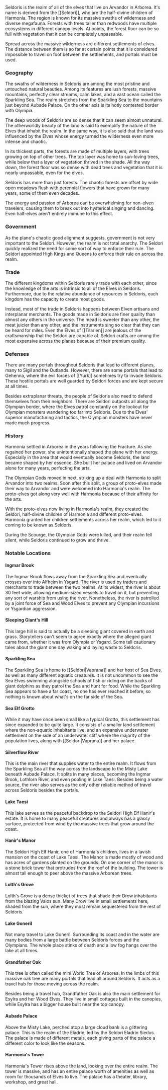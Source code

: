 Seldoris is the realm of all of the elves that live on Arvandor in Arborea. It's name is derived from the [[Seldori]], who are the half-divine children of Harmonia. The region is known for its massive swaths of wilderness and diverse megafauna. Forests with trees taller than redwoods have multiple ecosystems in different canopy levels. At points, the forest floor can be so full with vegetation that it can be completely unpassable.

Spread across the massive wilderness are different settlements of elves. The distance between them is so far at certain points that it is considered impossible to travel on foot between the settlements, and portals must be used.
### Geography
The swaths of wilderness in Seldoris are among the most pristine and untouched natural beauties. Among its features are lush forests, massive mountains, perfectly clear streams, calm lakes, and a vast ocean called the Sparkling Sea. The realm stretches from the Sparkling Sea to the mountains just beyond Aubade Palace. On the other axis is its hotly contested border with Olympia.

The deep woods of Seldoris are so dense that it can seem almost unnatural. The otherworldly beauty of the land is said to exemplify the nature of the Elves that inhabit the realm. In the same way, it is also said that the land was influenced by the Elves whose energy turned the wilderness even more intense and chaotic.

In its thickest parts, the forests are made of multiple layers, with trees growing on top of other trees. The top layer was home to sun-loving trees, while below that a layer of vegetation thrived in the shade. All the way down, the forest floor was so dense with dead trees and vegetation that it is nearly unpassable, even for the elves.

Seldoris has more than just forests. The chaotic forests are offset by wide open meadows flush with perennial flowers that have grown for many years, some of them even decades.

The energy and passion of Arborea can be overwhelming for non-elven travelers, causing them to break out into hysterical singing and dancing. Even half-elves aren't entirely immune to this effect.
### Government
As the plane's chaotic good alignment suggests, government is not very important to the Seldori. However, the realm is not total anarchy. The Seldori quickly realized the need for some sort of way to enforce their rule. The Seldori appointed High Kings and Queens to enforce their rule on across the realm.
### Trade
The different kingdoms within Seldoris rarely trade with each other, since the knowledge of the arts is intrinsic to all of the Elves in Seldoris. Furthermore, due to the relative abundance of resources in Seldoris, each kingdom has the capacity to create most goods.

Instead, most of the trade in Seldoris happens between Elven artisans and interplanar merchants. The goods made in Seldoris are finer quality than almost any others in the universe. The mead is sweeter than any other, the meat juicier than any other, and the instruments sing so clear that they can be heard for miles. Even the Elves of [[Tilarien]] are jealous of the craftsmanship that the Seldori are capable of. Seldori crafts are among the most expensive across the planes because of their premium quality.
### Defenses
There are many portals throughout Seldoris that lead to different planes, many to Sigil and the Outlands. However, there are some portals that lead to Gehenna, where the evil forces of [[Yurk]] sometimes try to invade Seldoris. These hostile portals are well guarded by Seldori forces and are kept secure at all times.

Besides extraplanar threats, the people of Seldoris also need to defend themselves from their neighbors. There are Seldori outposts all along the Olympian border, where the Elves patrol constantly on the lookout for Olympian monsters wandering too far into Seldoris. Due to the Elves' superior manufacturing and tactics, the Olympian monsters have never made much progress.
### History
Harmonia settled in Arborea in the years following the Fracture. As she regained her power, she unintentionally shaped the plane with her energy. Especially in the area that would eventually become Seldoris, the land became shaped by her essence. She built her palace and lived on Arvandor alone for many years, perfecting the arts.

The Olympian Gods moved in next, striking up a deal with Harmonia to split Arvandor into two realms. Soon after this split, a group of proto-elves made their way to Arvandor and were welcomed into Harmonia's realm. The proto-elves got along very well with Harmonia because of their affinity for the arts.

With the proto-elves now living in Harmonia's realm, they created the Seldori, half-divine children of Harmonia and different proto-elves. Harmonia granted her children settlements across her realm, which led to it coming to be known as Seldoris.

During the Scourge, the Olympian Gods were killed, and their realm fell silent, while Seldoris continued to grow and thrive.
### Notable Locations
#### Ingmar Brook
The Ingmar Brook flows away from the Sparkling Sea and eventually crosses over into Alfheim in Ysgard. The river is used by traders and merchants to trade between the two realms. At its widest, the river is about 30 feet wide, allowing medium-sized vessels to travel on it, but preventing any sort of warship from using the river. Nonetheless, the river is patrolled by a joint force of Sea and Wood Elves to prevent any Olympian incursions or Ysgardian aggression.
#### Sleeping Giant's Hill
This large hill is said to actually be a sleeping giant covered in earth and grass. Storytellers can't seem to agree exactly where the alleged giant came from, whether it was from Olympia or Ysgard. Some tell cautionary tales about the giant one day waking and laying waste to Seldoris.
#### Sparkling Sea
The Sparkling Sea is home to [[Seldori|Vaprana]] and her host of Sea Elves, as well as many different aquatic creatures. It is not uncommon to see the Sea Elves swimming alongside schools of fish or riding on the backs of giant dolphins as they patrol the Sea and hunt for food. While the Sparkling Sea appears to have a far coast, no one has ever reached it before, so nothing is known about what's on the far side of the Sea.
#### Sea Elf Grotto
While it may have once been small like a typical Grotto, this settlement has since expanded to be quite large. It consists of a smaller land settlement where the non-aquatic inhabitants live, and an expansive underwater settlement on the side of an underwater cliff where the majority of the population lives, along with [[Seldori|Vaprana]] and her palace.
#### Silverflow River
This is the main river that supplies water to the entire realm. It flows from the Sparkling Sea all the way across the landscape to the Misty Lake beneath Aubade Palace. It splits in many places, becoming the Ingmar Brook, Lothlorn River, and even pooling in Lake Taesi. Besides being a water source, the river also serves as the only other reliable method of travel across Seldoris besides the portals.
#### Lake Taesi
This lake serves as the peaceful backdrop to the Seldori High Elf Hanir's estate. It is home to many peaceful creatures and always has a glassy surface, protected from wind by the massive trees that grow around the coast.
#### Hanir's Manor
The Seldori High Elf Hanir, one of Harmonia's children, lives in a lavish mansion on the coast of Lake Taesi. The Manor is made mostly of wood and has acres of gardens planted on the grounds. On one corner of the manor is a stone brick tower that protrudes from the roof of the building. The tower is almost tall enough to peer above the massive Arborean trees.
#### Lolth's Grove
Lolth's Grove is a dense thicket of trees that shade their Drow inhabitants from the blazing Valos sun. Many Drow live in small settlements here, shaded from the sun, where they most remain sequestered from the rest of Seldoris.
#### Lake Goneril
Not many travel to Lake Goneril. Surrounding its coast and in the water are many bodies from a large battle between Seldoris forces and the Olympians. The whole place stinks of death and a low fog hangs over the lake at all times.
#### Grandfather Oak
This tree is often called the mini World Tree of Arborea. In the limbs of this massive oak tree are many portals that lead all around Seldoris. It acts as a travel hub for those moving across the realm.

Besides being a travel hub, Grandfather Oak is also the main settlement for Esylra and her Wood Elves. They live in small cottages built in the canopies, while Esylra has a bigger house built near the top canopy.
#### Aubade Palace
Above the Misty Lake, perched atop a large cloud bank is a glittering palace. This is the realm of the Eladrin, led by the Seldori Eladrin Siedus. The palace is made of different metals, each giving parts of the palace a different color to look like the seasons.
#### Harmonia's Tower
Harmonia's Tower rises above the land, looking over the entire realm. The tower is massive, and has an entire palace worth of amenities as well as room for thousands of Elves to live. The palace has a theater, library, workshop, and great hall. 